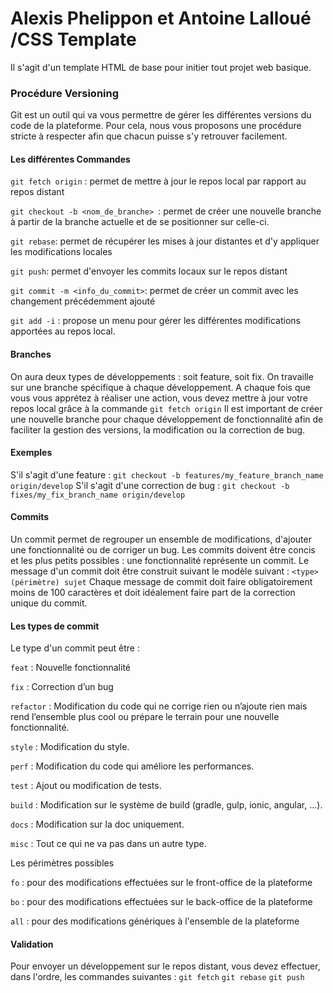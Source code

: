 # Alexis Phelippon et Antoine Lalloué /CSS Template

Il s'agit d'un template HTML de base pour initier tout projet web basique.

### Procédure Versioning
Git est un outil qui va vous permettre de gérer les différentes versions du code de la plateforme. Pour cela, nous vous proposons une procédure stricte à respecter afin que chacun puisse s'y retrouver facilement.

#### Les différentes Commandes

`git fetch origin` : permet de mettre à jour le repos local par rapport au repos distant

`git checkout -b <nom_de_branche> `: permet de créer une nouvelle branche à partir de la branche actuelle et de se positionner sur celle-ci.

`git rebase`: permet de récupérer les mises à jour distantes et d'y appliquer les modifications locales

`git push`: permet d'envoyer les commits locaux sur le repos distant

`git commit -m <info_du_commit>`: permet de créer un commit avec les changement précédemment ajouté

`git add -i` : propose un menu pour gérer les différentes modifications apportées au repos local.
#### Branches
On aura deux types de développements : soit feature, soit fix. On travaille sur une branche spécifique à chaque développement.
A chaque fois que vous vous apprétez à réaliser une action, vous devez mettre à jour votre repos local grâce à la commande `git fetch origin`
Il est important de créer une nouvelle branche pour chaque développement de fonctionnalité afin de faciliter la gestion des versions, la modification ou la correction de bug.
#### Exemples
S'il s'agit d'une feature : `git checkout -b features/my_feature_branch_name origin/develop`
S'il s'agit d'une correction de bug : `git checkout -b fixes/my_fix_branch_name origin/develop`
#### Commits
Un commit permet de regrouper un ensemble de modifications, d'ajouter une fonctionnalité ou de corriger un bug. Les commits doivent être concis et les plus petits possibles : une fonctionnalité représente un commit.
Le message d'un commit doit être construit suivant le modèle suivant :
`<type>(périmètre) sujet`
Chaque message de commit doit faire obligatoirement moins de 100 caractères et doit idéalement faire part de la correction unique du commit.
#### Les types de commit
Le type d'un commit peut être :

`feat` : Nouvelle fonctionnalité

`fix` : Correction d’un bug

`refactor` : Modification du code qui ne corrige rien ou n’ajoute rien mais rend l’ensemble plus cool ou prépare le terrain pour une nouvelle fonctionnalité.

`style` : Modification du style.

`perf` : Modification du code qui améliore les performances.

`test` : Ajout ou modification de tests.

`build` : Modification sur le système de build (gradle, gulp, ionic, angular, ...).

`docs` : Modification sur la doc uniquement.

`misc` : Tout ce qui ne va pas dans un autre type.

Les périmètres possibles

`fo` : pour des modifications effectuées sur le front-office de la plateforme

`bo` : pour des modifications effectuées sur le back-office de la plateforme

`all` : pour des modifications génériques à l'ensemble de la plateforme

#### Validation
Pour envoyer un développement sur le repos distant, vous devez effectuer, dans l'ordre, les commandes suivantes :
`git fetch`
`git rebase`
`git push`
